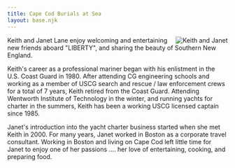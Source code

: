 ```yaml
---
title: Cape Cod Burials at Sea
layout: base.njk
---
```


<span style="position: relative; float: right; padding-left: 10px;">
    <img src="{{ '/img/keithAndWife.jpg' | url }}" alt="Keith and Janet" />
</span>

Keith and Janet Lane enjoy welcoming and
entertaining new friends aboard "LIBERTY",
and sharing the beauty of Southern New England.

Keith's career as a professional mariner began
with his enlistment in the U.S. Coast Guard in 1980. After attending CG engineering schools
and working as a member of USCG search
and rescue / law enforcement crews for a total
of 7 years, Keith retired from the Coast Guard.
Attending Wentworth Institute of Technology in the winter, and running yachts for charter
in the summers, Keith has been a working USCG licensed captain since 1985.

Janet's introduction into the yacht charter business started when she met Keith in 2000.
For many years, Janet worked in Boston as a corporate travel consultant. Working in
Boston and living on Cape Cod left little time for Janet to enjoy one of her passions ....
her love of entertaining, cooking, and preparing food.
